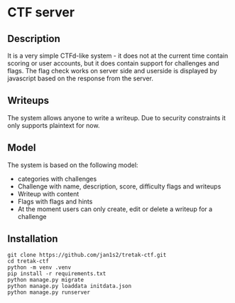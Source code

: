 # CTF server

## Description
It is a very simple CTFd-like system - it does not at the current time contain scoring or user accounts, but it does contain support for challenges and flags. The flag check works on server side and userside is displayed by javascript based on the response from the server.

## Writeups
The system allows anyone to write a writeup. Due to security constraints it only supports plaintext for now.

## Model
The system is based on the following model:
- categories with challenges
- Challenge with name, description, score, difficulty flags and writeups
- Writeup with content
- Flags with flags and hints
- At the moment users can only create, edit or delete a writeup for a challenge

## Installation

```
git clone https://github.com/jan1s2/tretak-ctf.git
cd tretak-ctf
python -m venv .venv
pip install -r requirements.txt
python manage.py migrate
python manage.py loaddata initdata.json
python manage.py runserver
```
